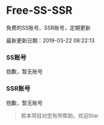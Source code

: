 # Free-SS-SSR

免费的SS账号、SSR账号，定期更新

最新更新日期：2019-03-22 08:22:13 

### SS账号

抱歉，暂无账号

### SSR账号

抱歉，暂无账号



> 若本项目对您有所帮助，欢迎Star